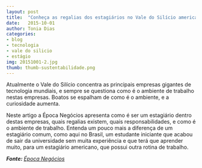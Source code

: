 ```yaml
---
layout: post
title:  "Conheça as regalias dos estagiários no Vale do Silício americano"
date:   2015-10-01
author: Tonia Dias
categories: 
- blog
- tecnologia
- vale do silicio
- estágio
img: 20151001-2.jpg
thumb: thumb-sustentabilidade.png
---
```


Atualmente o Vale do Silício concentra as principais empresas gigantes de tecnologia mundiais, e sempre se questiona como é o ambiente de trabalho nestas empresas. Boatos se espalham de como é o ambiente, e a curiosidade aumenta. <!--more-->

Neste artigo a Época Negócios apresenta como é ser um estagiário dentro destas empresas, quais regalias existem, quais responsabilidades, e como é o ambiente de trabalho. Entenda um pouco mais a diferença de um estagiário comum, como aqui no Brasil, um estudante iniciante que acabou de sair da universidade sem muita experiência e que terá que aprender muito, para um estagiário americano, que possui outra rotina de trabalho. 

<i><b>Fonte: </b><a href="http://epocanegocios.globo.com/Inspiracao/Carreira/noticia/2015/10/conheca-regalias-dos-estagiarios-no-facebook-google-yahoo-e-outras-empresas-do-vale-do-silicio.html">Época Negócios</a></i>